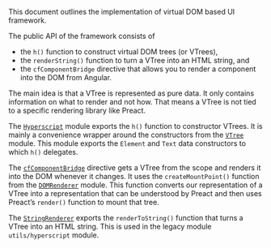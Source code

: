 This document outlines the implementation of virtual DOM based UI framework.

The public API of the framework consists of
* the `h()` function to construct virtual DOM trees (or VTrees),
* the `renderString()` function to turn a VTree into an HTML string, and
* the `cfComponentBridge` directive that allows you to render a component into
  the DOM from Angular.

The main idea is that a VTree is represented as pure data. It only contains
information on what to render and not how. That means a VTree is not tied to a
specific rendering library like Preact.

The [`Hyperscript`](./Hyperscript.es6.js) module exports the `h()` function to
constructor VTrees. It is mainly a convenience wrapper around the constructors
from the [`VTree`](./VTree.es6.js) module. This module exports the `Element` and
`Text` data constructors to which `h()` delegates.

The [`cfComponentBridge`](./CfComponentBridgeDirective.js) directive gets a
VTree from the scope and renders it into the DOM whenever it changes. It uses
the `createMountPoint()` function from the [`DOMRenderer`](./DOMRenderer.es6.js)
module. This function converts our representation of a VTree into a
representation that can be understood by Preact and then uses Preact’s
`render()` function to mount that tree.

The [`StringRenderer`](./StringRenderer.es6.js) exports the `renderToString()`
function that turns a VTree into an HTML string. This is used in the legacy
module `utils/hyperscript` module.
